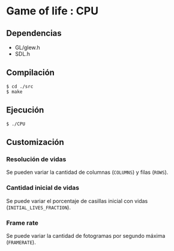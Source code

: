 # Game of life : CPU
## Dependencias
* GL/glew.h
* SDL.h

## Compilación
```
$ cd ./src
$ make
```

## Ejecución
```
$ ./CPU
```

## Customización
### Resolución de vidas
Se pueden variar la cantidad de columnas (```COLUMNS```) y filas (```ROWS```).
### Cantidad inicial de vidas
Se puede variar el porcentaje de casillas inicial con vidas (```INITIAL_LIVES_FRACTION```).
### Frame rate
Se puede variar la cantidad de fotogramas por segundo máxima (```FRAMERATE```).
